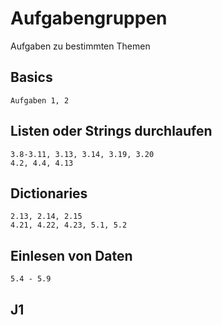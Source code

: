 # Aufgabengruppen
Aufgaben zu bestimmten Themen

## Basics
```
Aufgaben 1, 2
```

## Listen oder Strings durchlaufen
```
3.8-3.11, 3.13, 3.14, 3.19, 3.20
4.2, 4.4, 4.13
```

## Dictionaries
```
2.13, 2.14, 2.15
4.21, 4.22, 4.23, 5.1, 5.2
```

## Einlesen von Daten
```
5.4 - 5.9
```

## J1




